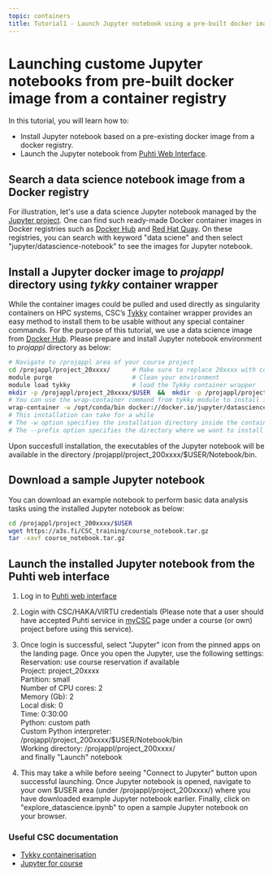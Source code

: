 ```yaml
---
topic: containers
title: Tutorial1 - Launch Jupyter notebook using a pre-built docker image from a container registry
---
```


# Launching custome Jupyter notebooks from pre-built docker image from a container registry

In this tutorial, you will learn how to:
  - Install Jupyter notebook based on a pre-existing docker image from a docker registry.
  - Launch the Jupyter notebook from [Puhti Web Interface](https://www.puhti.csc.fi/public/).
    
## Search a data science notebook image from a Docker registry

For illustration, let's use a data science Jupyter notebook managed by the [Jupyter project](https://github.com/jupyter). One can find such ready-made Docker container images in Docker registries such as [Docker Hub](https://hub.docker.com/) and [Red Hat Quay](https://quay.io/). On these registries, you can search with keyword "data sciene" and then select "jupyter/datascience-notebook" to see the images for Jupyter notebook.

## Install a Jupyter docker image to *projappl* directory using *tykky* container wrapper
While the container images could be pulled and used directly as singularity containers on HPC systems, CSC’s [Tykky](https://docs.csc.fi/computing/containers/tykky/) container wrapper provides an easy method to install them to be usable without any special container commands. For the purpose of this tutorial, we use a data science image from [Docker Hub](https://hub.docker.com/r/jupyter/datascience-notebook). Please prepare and install Jupyter notebook environment to *projappl* directory as below:  

```bash
# Navigate to /projappl area of your course project 
cd /projappl/project_20xxxx/      # Make sure to replace 20xxxx with correct course project number
module purge                      # Clean your environment
module load tykky                 # load the Tykky container wrapper
mkdir -p /projappl/project_20xxxx/$USER  &&  mkdir -p /projappl/project_20xxxx/$USER/Notebook
# You can use the wrap-container command from tykky module to install image binaries to /projappl
wrap-container -w /opt/conda/bin docker://docker.io/jupyter/datascience-notebook:x86_64-ubuntu-22.04 --prefix /projappl/project_200xxxx/$USER/Notebook
# This installation can take for a while
# The -w option specifies the installation directory inside the container. For this data science container image, path is /opt/conda/bin
# The --prefix option specifies the directory where we want to install the software on the host system.
```
Upon succesfull installation, the executables of the Jupyter notebook will be available in the directory /projappl/project_200xxxx/$USER/Notebook/bin. 

## Download a sample Jupyter notebook 

You can download an example notebook to perform basic data analysis tasks using the installed Jupyter notebook as below: 
```bash
cd /projappl/project_200xxxx/$USER
wget https://a3s.fi/CSC_training/course_notebook.tar.gz
tar -xavf course_notebook.tar.gz
```

## Launch the installed Jupyter notebook from the Puhti web interface

1. Log in to [Puhti web interface](https://www.puhti.csc.fi)
2. Login with CSC/HAKA/VIRTU credentials (Please note that a user should have accepted Puhti service in [myCSC](https://my.csc.fi/welcome) 
    page under a course (or own) project before using this service). 
3. Once login is successful, select "Jupyter" icon from the pinned apps on the landing page.  Once you open the Jupyter, use the following settings:
    Reservation: use course reservation if available  
    Project: project_20xxxx   
    Partition: small  
    Number of CPU cores: 2  
    Memory (Gb): 2  
    Local disk: 0  
    Time: 0:30:00  
    Python: custom path  
    Custom Python interpreter: /projappl/project_200xxxx/$USER/Notebook/bin  
    Working directory: /projappl/project_200xxxx/  
    and finally "Launch" notebook  
   
 4. This may take a while before seeing "Connect to Jupyter" button upon successful launching. Once Jupyter notebook is opened, navigate to your own $USER area (under /projappl/project_200xxxx/) where you have downloaded example Jupyter notebook earlier. Finally, click on "explore_datascience.ipynb" to open a sample Jupyter notebook on your browser.

###  Useful CSC documentation

- [Tykky containerisation](https://docs.csc.fi/computing/containers/tykky/)
- [Jupyter for course](https://docs.csc.fi/computing/webinterface/jupyter-for-courses/)

